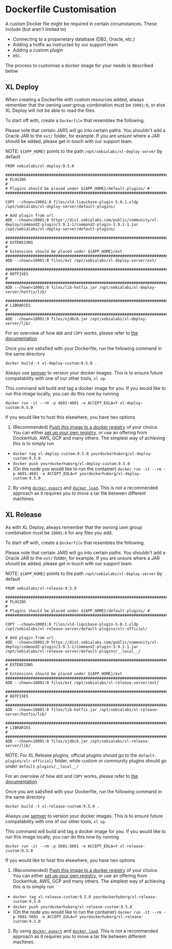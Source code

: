 # Dockerfile Customisation

A custom Docker file might be required in certain circumstances. These include (but aren't limited to)

- Connecting to a properietary database (DB2, Oracle, etc.)
- Adding a hotfix as instructed by our support team
- Adding a custom plugin
- etc.

The process to customise a docker image for your needs is described below

## XL Deploy

When creating a Dockerfile with custom resources added, always remember that the owning user:group combination _must_ be `10001:0`, or else XL Deploy will not be able to read the files. 

To start off with, create a `Dockerfile` that resembles the following. 

Please note that certain JARS will go into certain paths. You shouldn't add a Oracle JAR to the `ext/` folder, for example. If you are unsure where a JAR should be added, please get in touch with our support team. 

NOTE: `${APP_HOME}` points to the path `/opt/xebialabs/xl-deploy-server` by default

```docker
FROM xebialabs/xl-deploy:9.5.0

###################################################################################
# PLUGINS                                                                         #
# Plugins should be placed under ${APP_HOME}/default-plugins/ #
###################################################################################

COPY --chown=10001:0 files/xld-liquibase-plugin-5.0.1.xldp /opt/xebialabs/xl-deploy-server/default-plugins/

# Add plugin from url
ADD --chown=10001:0 https://dist.xebialabs.com/public/community/xl-deploy/command2-plugin/3.9.1-1/command2-plugin-3.9.1-1.jar /opt/xebialabs/xl-deploy-server/default-plugins/

##########################################################################
# EXTENSIONS                                                             #
# Extensions should be placed under ${APP_HOME}/ext
##########################################################################
ADD --chown=10001:0 files/ext /opt/xebialabs/xl-deploy-server/ext/

##########################################################################
# HOTFIXES                                                               #
##########################################################################
ADD --chown=10001:0 files/lib-hotfix.jar /opt/xebialabs/xl-deploy-server/hotfix/lib/

##########################################################################
# LIBRARIES                                                              #
##########################################################################
ADD --chown=10001:0 files/ojdbc6.jar /opt/xebialabs/xl-deploy-server/lib/
```

For an overview of how `ADD` and `COPY` works, please refer to [the documentation](https://docs.docker.com/engine/reference/builder/#add)

Once you are satisfied with your Dockerfile, run the following command in the same directory

`docker build -t xl-deploy-custom:9.5.0 .`

Always use [semver](https://semver.org/) to version your docker images. This is to ensure future compatability with one of our other tools, `xl up`.

This command will build and tag a docker image for you. If you would like to run this image locally, you can do this now by running

`docker run -it --rm -p 4601:4601 -e ACCEPT_EULA=Y xl-deploy-custom:9.5.0`

If you would like to host this elsewhere, you have two options

1. (Recommended) [Push this image to a docker registry](https://docs.docker.com/engine/reference/commandline/push/) of your choice. You can either [set up your own registry](https://docs.docker.com/registry/), or use an offering from DockerHub, AWS, GCP and many others. The simplest way of achieving this is to simply run
  - `docker tag xl-deploy-custom:9.5.0 yourdockerhuborg/xl-deploy-custom:9.5.0`
  - `docker push yourdockerhuborg/xl-deploy-custom:9.5.0`
  - (On the node you would like to run the container) `docker run -it --rm -p 4601:4601 -e ACCEPT_EULA=Y yourdockerhuborg/xl-deploy-custom:9.5.0`
2. By using [`docker export`](https://docs.docker.com/engine/reference/commandline/export/) and [`docker load`](https://docs.docker.com/engine/reference/commandline/load/). This is not a recommended approach as it requires you to move a tar file between different machines. 


## XL Release

As with XL Deploy, always remember that the owning user:group combination _must_ be `10001:0` for any files you add.

To start off with, create a `Dockerfile` that resembles the following. 

Please note that certain JARS will go into certain paths. You shouldn't add a Oracle JAR to the `ext/` folder, for example. If you are unsure where a JAR should be added, please get in touch with our support team. 

NOTE: `${APP_HOME}` points to the path `/opt/xebialabs/xl-deploy-server` by default

```docker
FROM xebialabs/xl-release:9.5.0

###################################################################################
# PLUGINS                                                                         #
# Plugins should be placed under ${APP_HOME}/default-plugins/ #
###################################################################################

COPY --chown=10001:0 files/xld-liquibase-plugin-5.0.1.xldp /opt/xebialabs/xl-release-server/default-plugins/xlr-official/

# Add plugin from url
ADD --chown=10001:0 https://dist.xebialabs.com/public/community/xl-deploy/command2-plugin/3.9.1-1/command2-plugin-3.9.1-1.jar /opt/xebialabs/xl-release-server/default-plugins/__local__/

##########################################################################
# EXTENSIONS                                                             #
# Extensions should be placed under ${APP_HOME}/ext
##########################################################################
ADD --chown=10001:0 files/ext /opt/xebialabs/xl-release-server/ext/

##########################################################################
# HOTFIXES                                                               #
##########################################################################
ADD --chown=10001:0 files/lib-hotfix.jar /opt/xebialabs/xl-release-server/hotfix/lib/

##########################################################################
# LIBRARIES                                                              #
##########################################################################
ADD --chown=10001:0 files/ojdbc6.jar /opt/xebialabs/xl-release-server/lib/
```

NOTE: For XL Release plugins, official plugins should go to the `default-plugins/xlr-official/` folder, while custom or community plugins should go under `default-plugins/__local__/`

For an overview of how `ADD` and `COPY` works, please refer to [the documentation](https://docs.docker.com/engine/reference/builder/#add)

Once you are satisfied with your Dockerfile, run the following command in the same directory

`docker build -t xl-release-custom:9.5.0 .`

Always use [semver](https://semver.org/) to version your docker images. This is to ensure future compatability with one of our other tools, `xl up`.

This command will build and tag a docker image for you. If you would like to run this image locally, you can do this now by running

`docker run -it --rm -p 5601:5601 -e ACCEPT_EULA=Y xl-release-custom:9.5.0`

If you would like to host this elsewhere, you have two options

1. (Recommended) [Push this image to a docker registry](https://docs.docker.com/engine/reference/commandline/push/) of your choice. You can either [set up your own registry](https://docs.docker.com/registry/), or use an offering from DockerHub, AWS, GCP and many others. The simplest way of achieving this is to simply run
  - `docker tag xl-release-custom:9.5.0 yourdockerhuborg/xl-release-custom:9.5.0`
  - `docker push yourdockerhuborg/xl-release-custom:9.5.0`
  - (On the node you would like to run the container) `docker run -it --rm -p 5601:5601 -e ACCEPT_EULA=Y yourdockerhuborg/xl-release-custom:9.5.0`
2. By using [`docker export`](https://docs.docker.com/engine/reference/commandline/export/) and [`docker load`](https://docs.docker.com/engine/reference/commandline/load/). This is not a recommended approach as it requires you to move a tar file between different machines. 


